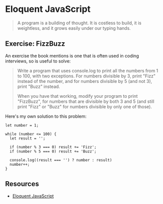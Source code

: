 # Eloquent JavaScript

> A program is a building of thought. It is costless to build, it is weightless, and it grows easily under our typing hands.

## Exercise: FizzBuzz

An exercise the book mentions is one that is often used in coding interviews, so is useful to solve:

> Write a program that uses console.log to print all the numbers from 1 to 100, with two exceptions. For numbers divisible by 3, print "Fizz" instead of the number, and for numbers divisible by 5 (and not 3), print "Buzz" instead.
>
> When you have that working, modify your program to print "FizzBuzz", for numbers that are divisible by both 3 and 5 (and still print "Fizz" or "Buzz" for numbers divisible by only one of those).

Here's my own solution to this problem:

```
let number = 1;

while (number <= 100) {
  let result = '';

  if (number % 3 === 0) result += 'Fizz';
  if (number % 5 === 0) result += 'Buzz';

  console.log((result === '') ? number : result)
  number++;
}
```

## Resources

* [Eloquent JavaScript](http://eloquentjavascript.net/)
